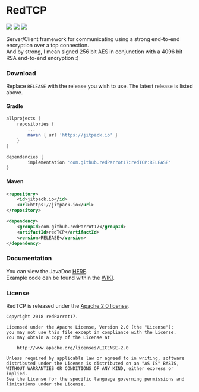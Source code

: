 # RedTCP

[![](https://jitpack.io/v/redParrot17/redTCP.svg)](https://jitpack.io/#redParrot17/redTCP)
[![](https://img.shields.io/badge/JavaDoc-Latest-yellow.svg)](https://redparrot17.github.io/redTCP/)
[![](https://img.shields.io/badge/License-Apache%202.0-lightgrey.svg)](https://github.com/redParrot17/redTCP/blob/master/LICENSE)

Server/Client framework for communicating using a strong end-to-end encryption over a tcp connection.  
And by strong, I mean signed 256 bit AES in conjunction with a 4096 bit RSA end-to-end encryption :)

### Download
Replace `RELEASE` with the release you wish to use. The latest release is listed above.
#### Gradle
```gradle
allprojects {
    repositories {
        ...
        maven { url 'https://jitpack.io' }
    }
}
```
```gradle
dependencies {
        implementation 'com.github.redParrot17:redTCP:RELEASE'
}
```

#### Maven
```xml
<repository>
    <id>jitpack.io</id>
    <url>https://jitpack.io</url>
</repository>
```
```xml
<dependency>
    <groupId>com.github.redParrot17</groupId>
    <artifactId>redTCP</artifactId>
    <version>RELEASE</version>
</dependency>
```

### Documentation
You can view the JavaDoc [HERE](https://redparrot17.github.io/redTCP/).  
Example code can be found within the [WIKI](https://github.com/redParrot17/redTCP/wiki).

### License

RedTCP is released under the [Apache 2.0 license](https://github.com/redParrot17/redTCP/blob/master/LICENSE).

```
Copyright 2018 redParrot17.

Licensed under the Apache License, Version 2.0 (the "License");
you may not use this file except in compliance with the License.
You may obtain a copy of the License at

    http://www.apache.org/licenses/LICENSE-2.0

Unless required by applicable law or agreed to in writing, software
distributed under the License is distributed on an "AS IS" BASIS,
WITHOUT WARRANTIES OR CONDITIONS OF ANY KIND, either express or implied.
See the License for the specific language governing permissions and
limitations under the License.
```
